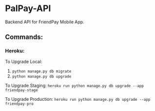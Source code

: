 # PalPay-API
Backend API for FriendPay Mobile App.



## Commands:
### Heroku:
To Upgrade Local:
   1) `python manage.py db migrate`
   2) `python manage.py db upgrade`
    


To Upgrade Staging:
    `heroku run python manage.py db upgrade --app friendpay-stage`

To Upgrade Production:
    `heroku run python manage.py db upgrade --app friendpay-pro`

